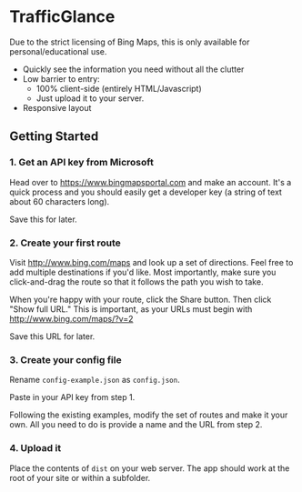 # TrafficGlance

Due to the strict licensing of Bing Maps, this is only available for personal/educational use.

* Quickly see the information you need without all the clutter
* Low barrier to entry:
	* 100% client-side (entirely HTML/Javascript)
	* Just upload it to your server.
* Responsive layout

## Getting Started

### 1. Get an API key from Microsoft

Head over to https://www.bingmapsportal.com and make an account. It's a quick
process and you should easily get a developer key (a string of text about 60
characters long).

Save this for later.

### 2. Create your first route

Visit http://www.bing.com/maps and look up a set of directions. Feel free to add
multiple destinations if you'd like. Most importantly, make sure you click-and-drag
the route so that it follows the path you wish to take.

When you're happy with your route, click the Share button. Then click "Show full URL."
This is important, as your URLs must begin with http://www.bing.com/maps/?v=2

Save this URL for later.

### 3. Create your config file

Rename `config-example.json` as `config.json`.

Paste in your API key from step 1.

Following the existing examples, modify the set of routes and make it your own. All
you need to do is provide a name and the URL from step 2.


### 4. Upload it

Place the contents of `dist` on your web server. The app should work at the root
of your site or within a subfolder.